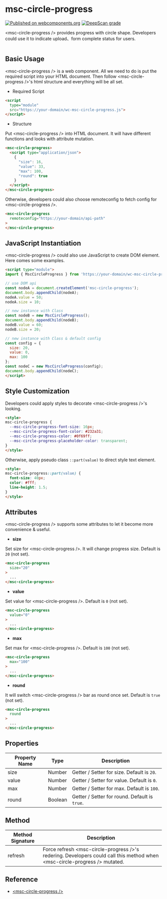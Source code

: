 # msc-circle-progress

[![Published on webcomponents.org](https://img.shields.io/badge/webcomponents.org-published-blue.svg)](https://www.webcomponents.org/element/msc-circle-progress) [![DeepScan grade](https://deepscan.io/api/teams/16372/projects/23113/branches/690772/badge/grade.svg)](https://deepscan.io/dashboard#view=project&tid=16372&pid=23113&bid=690772)

&lt;msc-circle-progress /> provides progress with circle shape. Developers could use it to indicate upload、form complete status for users.

![<msc-zoom />](https://blog.lalacube.com/mei/img/preview/msc-circle-progress.png)

## Basic Usage

&lt;msc-circle-progress /> is a web component. All we need to do is put the required script into your HTML document. Then follow &lt;msc-circle-progress />'s html structure and everything will be all set.

- Required Script

```html
<script
  type="module"
  src="https://your-domain/wc-msc-circle-progress.js">        
</script>
```

- Structure

Put &lt;msc-circle-progress /> into HTML document. It will have different functions and looks with attribute mutation.

```html
<msc-circle-progress>
  <script type="application/json">
    {
      "size": 16,
      "value": 33,
      "max": 100,
      "round": true
    }
  </script>
</msc-circle-progress>
```

Otherwise, developers could also choose remoteconfig to fetch config for &lt;msc-circle-progress />.

```html
<msc-circle-progress
  remoteconfig="https://your-domain/api-path"
>
</msc-circle-progress>
```

## JavaScript Instantiation

&lt;msc-circle-progress /> could also use JavaScript to create DOM element. Here comes some examples.

```html
<script type="module">
import { MscCircleProgress } from 'https://your-domain/wc-msc-circle-progress.js';

// use DOM api
const nodeA = document.createElement('msc-circle-progress');
document.body.appendChild(nodeA);
nodeA.value = 50;
nodeA.size = 10;

// new instance with Class
const nodeB = new MscCircleProgress();
document.body.appendChild(nodeB);
nodeB.value = 60;
nodeB.size = 20;

// new instance with Class & default config
const config = {
  size: 20,
  value: 0,
  max: 100
};
const nodeC = new MscCircleProgress(config);
document.body.appendChild(nodeC);
</script>
```

## Style Customization

Developers could apply styles to decorate &lt;msc-circle-progress />'s looking.

```html
<style>
msc-circle-progress {
  --msc-circle-progress-font-size: 16px;
  --msc-circle-progress-font-color: #232a31;
  --msc-circle-progress-color: #0f69ff;
  --msc-circle-progress-placeholder-color: transparent;
}
</style>
```

Otherwise, apply pseudo class `::part(value)` to direct style text element.

```html
<style>
msc-circle-progress::part(value) {
  font-size: 40px;
  color: #fff;
  line-height: 1.5;
}
</style>
```

## Attributes

&lt;msc-circle-progress /> supports some attributes to let it become more convenience & useful.

- **size**

Set size for &lt;msc-circle-progress />. It will change progress size. Default is `20` (not set).

```html
<msc-circle-progress
  size="20"
>
  ...
</msc-circle-progress>
```

- **value**

Set value for &lt;msc-circle-progress />. Default is `0` (not set).

```html
<msc-circle-progress
  value="0"
>
  ...
</msc-circle-progress>
```

- **max**

Set max for &lt;msc-circle-progress />. Default is `100` (not set).

```html
<msc-circle-progress
  max="100"
>
  ...
</msc-circle-progress>
```

- **round**

It will switch &lt;msc-circle-progress /> bar as round once set. Default is `true` (not set).

```html
<msc-circle-progress
  round
>
  ...
</msc-circle-progress>
```

## Properties

| Property Name | Type | Description |
| ----------- | ----------- | ----------- |
| size | Number | Getter / Setter for size. Default is `20`. |
| value | Number | Getter / Setter for value. Default is `0`. |
| max | Number | Getter / Setter for max. Default is `100`. |
| round | Boolean | Getter / Setter for round. Default is `true`. |

## Method

| Method Signature | Description |
| ----------- | ----------- |
| refresh | Force refresh &lt;msc-circle-progress />'s redering. Developers could call this method when &lt;msc-circle-progress /> mutated. |

## Reference
- [&lt;msc-circle-progress />](https://blog.lalacube.com/mei/webComponent_msc-circle-progress.html)

